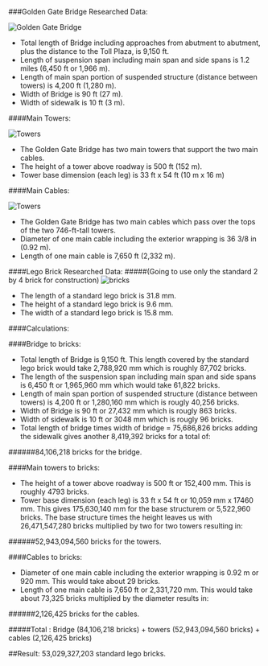 ###Golden Gate Bridge Researched Data:

![Golden Gate Bridge](http://www.destination360.com/north-america/us/california/san-francisco/images/s/golden-gate-bridge-history.jpg)

* Total length of Bridge including approaches from abutment to abutment, plus the distance to the Toll Plaza, is 9,150 ft.
* Length of suspension span including main span and side spans is 1.2 miles (6,450 ft or 1,966 m).
* Length of main span portion of suspended structure (distance between towers) is 4,200 ft (1,280 m).
* Width of Bridge is 90 ft (27 m).
* Width of sidewalk is 10 ft (3 m).

####Main Towers:

![Towers](http://www.ritchiewiki.com/wiki/files/thumb/Golden_Gate_Bridge_-_looking_up.jpg/300px-Golden_Gate_Bridge_-_looking_up.jpg)

* The Golden Gate Bridge has two main towers that support the two main cables.
* The height of a tower above roadway is 500 ft (152 m).
* Tower base dimension (each leg) is 33 ft x 54 ft (10 m x 16 m)

####Main Cables:

![Towers](http://www.goldengatebridge.org/photos/images/painters_skybox2.jpg)

* The Golden Gate Bridge has two main cables which pass over the tops of the two 746-ft-tall towers.
* Diameter of one main cable including the exterior wrapping is 36 3/8 in (0.92 m).
* Length of one main cable is 7,650 ft (2,332 m).

####Lego Brick Researched Data:
#####(Going to use only the standard 2 by 4 brick for construction)
![bricks](http://freedom-muse.com/wp-content/uploads/2014/12/Lego-Brick.jpg)

* The length of a standard lego brick is 31.8 mm.
* The height of a standard lego brick is 9.6 mm.
* The width of a standard lego brick is 15.8 mm.

####Calculations:

####Bridge to bricks:

* Total length of Bridge is 9,150 ft. This length covered by the standard lego brick would take 2,788,920 mm which is roughly 87,702 bricks.
* The length of the suspension span including main span and side spans is 6,450 ft or 1,965,960 mm which would take 61,822 bricks.
* Length of main span portion of suspended structure (distance between towers) is 4,200 ft or 1,280,160 mm which is rougly 40,256 bricks.
* Width of Bridge is 90 ft or 27,432 mm which is rougly 863 bricks. 
* Width of sidewalk is 10 ft or 3048 mm which is rougly 96 bricks.
* Total length of bridge times width of bridge = 75,686,826 bricks adding the sidewalk gives another 8,419,392 bricks for a total of:

######84,106,218 bricks for the bridge.

####Main towers to bricks:
* The height of a tower above roadway is 500 ft or 152,400 mm. This is roughly 4793 bricks. 
* Tower base dimension (each leg) is 33 ft x 54 ft or 10,059 mm x 17460 mm. This gives 175,630,140 mm for the base structurem or 5,522,960 bricks. The base structure times the height leaves us with 26,471,547,280 bricks multiplied by two for two towers resulting in:

######52,943,094,560 bricks for the towers.

####Cables to bricks:
* Diameter of one main cable including the exterior wrapping is 0.92 m or 920 mm. This would take about 29 bricks.
* Length of one main cable is 7,650 ft or 2,331,720 mm. This would take about 73,325 bricks multiplied by the diameter results in:

######2,126,425 bricks for the cables.

#####Total : Bridge (84,106,218 bricks) + towers (52,943,094,560 bricks) + cables (2,126,425 bricks) 

##Result: 53,029,327,203 standard lego bricks.


